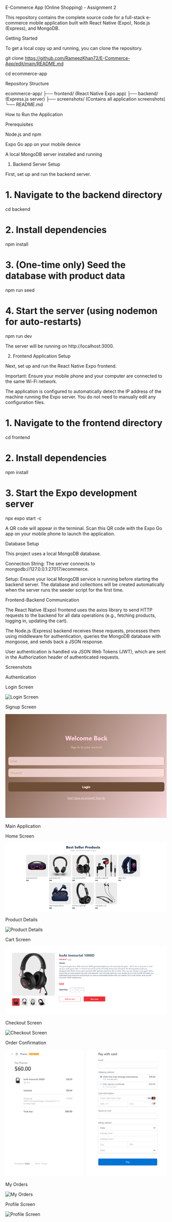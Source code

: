 ﻿E-Commerce App (Online Shopping) - Assignment 2

This repository contains the complete source code for a full-stack e-commerce mobile application built with React Native (Expo), Node.js (Express), and MongoDB.

Getting Started

To get a local copy up and running, you can clone the repository.

git clone https://github.com/RameezKhan72/E-Commerce-App/edit/main/README.md

cd ecommerce-app


Repository Structure

ecommerce-app/
├── frontend/          (React Native Expo app)
├── backend/           (Express.js server)
├── screenshots/       (Contains all application screenshots)
└── README.md


How to Run the Application

Prerequisites

Node.js and npm

Expo Go app on your mobile device

A local MongoDB server installed and running

1. Backend Server Setup

First, set up and run the backend server.

# 1. Navigate to the backend directory
cd backend

# 2. Install dependencies
npm install

# 3. (One-time only) Seed the database with product data
npm run seed

# 4. Start the server (using nodemon for auto-restarts)
npm run dev


The server will be running on http://localhost:3000.

2. Frontend Application Setup

Next, set up and run the React Native Expo frontend.

Important: Ensure your mobile phone and your computer are connected to the same Wi-Fi network.

The application is configured to automatically detect the IP address of the machine running the Expo server. You do not need to manually edit any configuration files.

# 1. Navigate to the frontend directory
cd frontend

# 2. Install dependencies
npm install

# 3. Start the Expo development server
npx expo start -c


A QR code will appear in the terminal. Scan this QR code with the Expo Go app on your mobile phone to launch the application.

Database Setup

This project uses a local MongoDB database.

Connection String: The server connects to mongodb://127.0.0.1:27017/ecommerce.

Setup: Ensure your local MongoDB service is running before starting the backend server. The database and collections will be created automatically when the server runs the seeder script for the first time.

Frontend-Backend Communication

The React Native (Expo) frontend uses the axios library to send HTTP requests to the backend for all data operations (e.g., fetching products, logging in, updating the cart).

The Node.js (Express) backend receives these requests, processes them using middleware for authentication, queries the MongoDB database with mongoose, and sends back a JSON response.

User authentication is handled via JSON Web Tokens (JWT), which are sent in the Authorization header of authenticated requests.

Screenshots


Authentication

Login Screen

![Login Screen](screenshots/login-screen.png)

Signup Screen

![Signup Screen](screenshots/signup-screen.png)





Main Application

Home Screen

![Home Screen](screenshots/home-screen.png)

Product Details

![Product Details](screenshots/product-details.png)

Cart Screen

![Cart Screen](screenshots/cart-screen.png)

Checkout Screen

![Checkout Screen](screenshots/checkout-screen.png)

Order Confirmation

![Order Confirmation](screenshots/order-confirmation.png)

My Orders

![My Orders](screenshots/my-orders.png)

Profile Screen

![Profile Screen](screenshots/profile-screen.png)

